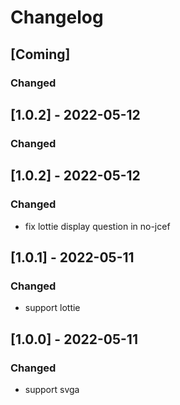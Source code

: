 # Changelog

## [Coming]
### Changed

## [1.0.2] - 2022-05-12
### Changed

## [1.0.2] - 2022-05-12
### Changed
- fix lottie display question in no-jcef

## [1.0.1] - 2022-05-11
### Changed
- support lottie

## [1.0.0] - 2022-05-11
### Changed
- support svga